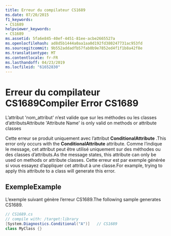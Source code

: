 ```yaml
---
title: Erreur du compilateur CS1689
ms.date: 07/20/2015
f1_keywords:
- CS1689
helpviewer_keywords:
- CS1689
ms.assetid: 5fa6e845-40ef-4451-81ee-acbe2665527a
ms.openlocfilehash: ad8d5b1444a0aa1aa0d192fd380247731ac953fd
ms.sourcegitcommit: 9b552addadfb57fab0b9e7852ed4f1f1b8a42f8e
ms.translationtype: MT
ms.contentlocale: fr-FR
ms.lasthandoff: 04/23/2019
ms.locfileid: "61652830"
---
```

# <a name="compiler-error-cs1689"></a><span data-ttu-id="e3d07-102">Erreur du compilateur CS1689</span><span class="sxs-lookup"><span data-stu-id="e3d07-102">Compiler Error CS1689</span></span>
<span data-ttu-id="e3d07-103">L’attribut 'nom_attribut' n’est valide que sur les méthodes ou les classes d’attributs</span><span class="sxs-lookup"><span data-stu-id="e3d07-103">Attribute 'Attribute Name' is only valid on methods or attribute classes</span></span>  
  
 <span data-ttu-id="e3d07-104">Cette erreur se produit uniquement avec l’attribut **ConditionalAttribute** .</span><span class="sxs-lookup"><span data-stu-id="e3d07-104">This error only occurs with the **ConditionalAttribute** attribute.</span></span> <span data-ttu-id="e3d07-105">Comme l’indique le message, cet attribut peut être utilisé uniquement sur des méthodes ou des classes d’attributs.</span><span class="sxs-lookup"><span data-stu-id="e3d07-105">As the message states, this attribute can only be used on methods or attribute classes.</span></span> <span data-ttu-id="e3d07-106">Cette erreur est par exemple générée si vous essayez d’appliquer cet attribut à une classe.</span><span class="sxs-lookup"><span data-stu-id="e3d07-106">For example, trying to apply this attribute to a class will generate this error.</span></span>  
  
## <a name="example"></a><span data-ttu-id="e3d07-107">Exemple</span><span class="sxs-lookup"><span data-stu-id="e3d07-107">Example</span></span>  
 <span data-ttu-id="e3d07-108">L’exemple suivant génère l’erreur CS1689.</span><span class="sxs-lookup"><span data-stu-id="e3d07-108">The following sample generates CS1689.</span></span>  
  
```csharp  
// CS1689.cs  
// compile with: /target:library  
[System.Diagnostics.Conditional("A")]   // CS1689  
class MyClass {}  
```
